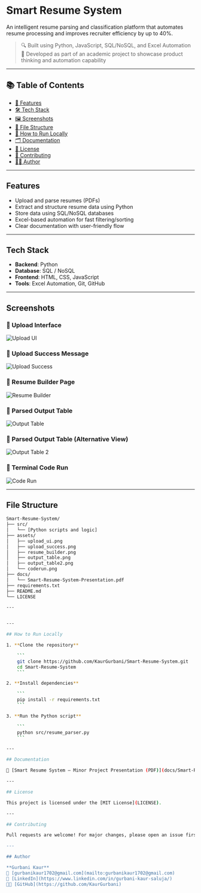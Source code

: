 # Smart Resume System

An intelligent resume parsing and classification platform that automates resume processing and improves recruiter efficiency by up to 40%.

> 🔍 Built using Python, JavaScript, SQL/NoSQL, and Excel Automation  
> 🎯 Developed as part of an academic project to showcase product thinking and automation capability

---

## 📚 Table of Contents

- [🚀 Features](#features)
- [🛠️ Tech Stack](#tech-stack)
- [🖼 Screenshots](#screenshots)
- [📂 File Structure](#file-structure)
- [🧪 How to Run Locally](#how-to-run-locally)
- [🗂 Documentation](#documentation)
- [📄 License](#license)
- [🤝 Contributing](#contributing)
- [👩‍💻 Author](#author)

---

## Features

- Upload and parse resumes (PDFs)
- Extract and structure resume data using Python
- Store data using SQL/NoSQL databases
- Excel-based automation for fast filtering/sorting
- Clear documentation with user-friendly flow

---

## Tech Stack

- **Backend**: Python  
- **Database**: SQL / NoSQL  
- **Frontend**: HTML, CSS, JavaScript  
- **Tools**: Excel Automation, Git, GitHub

---

## Screenshots

### 🔹 Upload Interface
![Upload UI](assets/upload_ui.png)

### 🔹 Upload Success Message
![Upload Success](assets/upload_success.png)

### 🔹 Resume Builder Page
![Resume Builder](assets/resume_builder.png)

### 🔹 Parsed Output Table
![Output Table](assets/output_table.png)

### 🔹 Parsed Output Table (Alternative View)
![Output Table 2](assets/output_table2.png)

### 🔹 Terminal Code Run
![Code Run](assets/coderun.png)

---

## File Structure

```bash
Smart-Resume-System/
├── src/
│   └── [Python scripts and logic]
├── assets/
│   ├── upload_ui.png
│   ├── upload_success.png
│   ├── resume_builder.png
│   ├── output_table.png
│   ├── output_table2.png
│   └── coderun.png
├── docs/
│   └── Smart-Resume-System-Presentation.pdf
├── requirements.txt
├── README.md
└── LICENSE

---


---

## How to Run Locally

1. **Clone the repository**

    ```
    git clone https://github.com/KaurGurbani/Smart-Resume-System.git
    cd Smart-Resume-System
    ```

2. **Install dependencies**

    ```
    pip install -r requirements.txt
    ```

3. **Run the Python script**

    ```
    python src/resume_parser.py
    ```

---

## Documentation

📄 [Smart Resume System – Minor Project Presentation (PDF)](docs/Smart-Resume-System-Presentation.pdf)

---

## License

This project is licensed under the [MIT License](LICENSE).

---

## Contributing

Pull requests are welcome! For major changes, please open an issue first to discuss what you'd like to change.

---

## Author

**Gurbani Kaur**  
📧 [gurbanikaur1702@gmail.com](mailto:gurbanikaur1702@gmail.com)  
🔗 [LinkedIn](https://www.linkedin.com/in/gurbani-kaur-saluja/)  
🧑‍💻 [GitHub](https://github.com/KaurGurbani)
